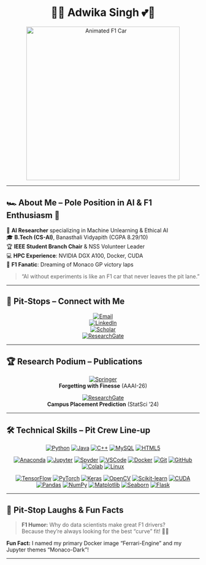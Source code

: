 <div align="center">

# 🏁💕 Adwika Singh 💕🏁

<img src="https://media.giphy.com/media/3ohzdIuqJoo8QdKlnW/giphy.gif" width="400" alt="Animated F1 Car">

</div>

---

## 🏎️ About Me – Pole Position in AI & F1 Enthusiasm 💖

🎀 **AI Researcher** specializing in Machine Unlearning & Ethical AI  
🎓 **B.Tech (CS-AI)**, Banasthali Vidyapith (CGPA 8.29/10)  
🏆 **IEEE Student Branch Chair** & NSS Volunteer Leader  
💻 **HPC Experience**: NVIDIA DGX A100, Docker, CUDA  
💖 **F1 Fanatic**: Dreaming of Monaco GP victory laps  

> “AI without experiments is like an F1 car that never leaves the pit lane.”

---

## 🚥 Pit-Stops – Connect with Me

<div align="center">

[![Email](https://img.shields.io/badge/✉️-Email-FF69B4?style=for-the-badge&logo=gmail&logoColor=white)](mailto:singh.adwika11@gmail.com)  
[![LinkedIn](https://img.shields.io/badge/🔗-LinkedIn-0077B5?style=for-the-badge&logo=linkedin&logoColor=white)](https://www.linkedin.com/in/adwika-singh/)  
[![Scholar](https://img.shields.io/badge/📚-Google_Scholar-4285F4?style=for-the-badge&logo=googlescholar&logoColor=white)](https://scholar.google.com/citations?user=3DV94NoAAAAJ&hl=en)  
[![ResearchGate](https://img.shields.io/badge/🔍-ResearchGate-00CCBB?style=for-the-badge&logo=researchgate&logoColor=white)](https://www.researchgate.net/profile/Adwika-Singh)

</div>

---

## 🏆 Research Podium – Publications

<div align="center">

[![Springer](https://img.shields.io/badge/Springer-978-3-031-88881-6_21-EF5423?style=for-the-badge&logo=springer&logoColor=white)](https://link.springer.com/chapter/10.1007/978-3-031-88881-6_21)  
**Forgetting with Finesse** (AAAI-26)

[![ResearchGate](https://img.shields.io/badge/ResearchGate–392510341-00CCBB?style=for-the-badge&logo=researchgate&logoColor=white)](https://www.researchgate.net/publication/392510341_Campus_Placement_Prediction_using_Ensemble_Learning_Approach)  
**Campus Placement Prediction** (StatSci ’24)

</div>

---

## 🛠️ Technical Skills – Pit Crew Line-up

<div align="center">

<!-- Languages -->
[![Python](https://img.shields.io/badge/Python-FF69B4?style=flat-square&logo=python&logoColor=white)](https://www.python.org/) 
[![Java](https://img.shields.io/badge/Java-E8B4B8?style=flat-square&logo=java&logoColor=white)](https://www.oracle.com/java/) 
[![C++](https://img.shields.io/badge/C++-FF1493?style=flat-square&logo=cplusplus&logoColor=white)](https://isocpp.org/) 
[![MySQL](https://img.shields.io/badge/MySQL-FFB6C1?style=flat-square&logo=mysql&logoColor=white)](https://www.mysql.com/) 
[![HTML5](https://img.shields.io/badge/HTML5-FF69B4?style=flat-square&logo=html5&logoColor=white)](https://developer.mozilla.org/docs/Web/HTML)

<!-- Tools -->
[![Anaconda](https://img.shields.io/badge/Anaconda-44A833?style=flat-square&logo=anaconda&logoColor=white)](https://www.anaconda.com/) 
[![Jupyter](https://img.shields.io/badge/Jupyter-FFB6C1?style=flat-square&logo=jupyter&logoColor=white)](https://jupyter.org/) 
[![Spyder](https://img.shields.io/badge/Spyder-409FE0?style=flat-square&logo=spyderide&logoColor=white)](https://www.spyder-ide.org/) 
[![VSCode](https://img.shields.io/badge/VSCode-007ACC?style=flat-square&logo=visualstudiocode&logoColor=white)](https://code.visualstudio.com/) 
[![Docker](https://img.shields.io/badge/Docker-2496ED?style=flat-square&logo=docker&logoColor=white)](https://www.docker.com/) 
[![Git](https://img.shields.io/badge/Git-F05032?style=flat-square&logo=git&logoColor=white)](https://git-scm.com/) 
[![GitHub](https://img.shields.io/badge/GitHub-181717?style=flat-square&logo=github&logoColor=white)](https://github.com/) 
[![Colab](https://img.shields.io/badge/Colab-F9AB00?style=flat-square&logo=googlecolab&logoColor=white)](https://colab.research.google.com/) 
[![Linux](https://img.shields.io/badge/Linux-FCC624?style=flat-square&logo=linux&logoColor=black)](https://www.kernel.org/)

<!-- Frameworks & Libraries -->
[![TensorFlow](https://img.shields.io/badge/TensorFlow-FF6F00?style=flat-square&logo=tensorflow&logoColor=white)](https://www.tensorflow.org/) 
[![PyTorch](https://img.shields.io/badge/PyTorch-EE4C2C?style=flat-square&logo=pytorch&logoColor=white)](https://pytorch.org/) 
[![Keras](https://img.shields.io/badge/Keras-D00000?style=flat-square&logo=keras&logoColor=white)](https://keras.io/) 
[![OpenCV](https://img.shields.io/badge/OpenCV-5C3EE8?style=flat-square&logo=opencv&logoColor=white)](https://opencv.org/) 
[![Scikit-learn](https://img.shields.io/badge/Scikit–learn-F7931E?style=flat-square&logo=scikitlearn&logoColor=white)](https://scikit-learn.org/) 
[![CUDA](https://img.shields.io/badge/CUDA-76B900?style=flat-square&logo=nvidia&logoColor=white)](https://developer.nvidia.com/cuda-zone) 
[![Pandas](https://img.shields.io/badge/Pandas-150458?style=flat-square&logo=pandas&logoColor=white)](https://pandas.pydata.org/) 
[![NumPy](https://img.shields.io/badge/NumPy-013243?style=flat-square&logo=numpy&logoColor=white)](https://numpy.org/) 
[![Matplotlib](https://img.shields.io/badge/Matplotlib-11557C?style=flat-square&logo=matplotlib&logoColor=white)](https://matplotlib.org/) 
[![Seaborn](https://img.shields.io/badge/Seaborn-4C76B1?style=flat-square&logo=seaborn&logoColor=white)](https://seaborn.pydata.org/) 
[![Flask](https://img.shields.io/badge/Flask-000000?style=flat-square&logo=flask&logoColor=white)](https://flask.palletsprojects.com/)

</div>

---

## 🤖 Pit-Stop Laughs & Fun Facts

> **F1 Humor:** Why do data scientists make great F1 drivers?  
> Because they’re always looking for the best “curve” fit! 🏁😄

**Fun Fact:** I named my primary Docker image “Ferrari-Engine” and my Jupyter themes “Monaco-Dark”!  

---

